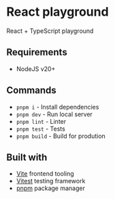 # React playground

React + TypeScript playground

## Requirements
- NodeJS v20+

## Commands
- `pnpm i` - Install dependencies
- `pnpm dev` - Run local server
- `pnpm lint` - Linter
- `pnpm test` - Tests
- `pnpm build` - Build for prodution

## Built with
- [Vite](https://vitejs.dev) frontend tooling
- [Vitest](https://vitest.dev/) testing framework
- [pnpm](https://pnpm.io) package manager

